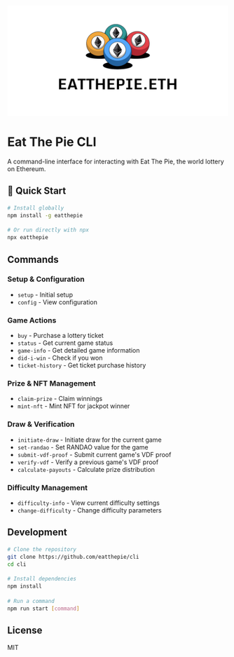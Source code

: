 ![Eat The Pie](https://github.com/eatthepie/docs/blob/main/static/img/header.png)

# Eat The Pie CLI

A command-line interface for interacting with Eat The Pie, the world lottery on Ethereum.

## 🚀 Quick Start

```bash
# Install globally
npm install -g eatthepie

# Or run directly with npx
npx eatthepie
```

## Commands

### Setup & Configuration

- `setup` - Initial setup
- `config` - View configuration

### Game Actions

- `buy` - Purchase a lottery ticket
- `status` - Get current game status
- `game-info` - Get detailed game information
- `did-i-win` - Check if you won
- `ticket-history` - Get ticket purchase history

### Prize & NFT Management

- `claim-prize` - Claim winnings
- `mint-nft` - Mint NFT for jackpot winner

### Draw & Verification

- `initiate-draw` - Initiate draw for the current game
- `set-randao` - Set RANDAO value for the game
- `submit-vdf-proof` - Submit current game's VDF proof
- `verify-vdf` - Verify a previous game's VDF proof
- `calculate-payouts` - Calculate prize distribution

### Difficulty Management

- `difficulty-info` - View current difficulty settings
- `change-difficulty` - Change difficulty parameters

## Development

```bash
# Clone the repository
git clone https://github.com/eatthepie/cli
cd cli

# Install dependencies
npm install

# Run a command
npm run start [command]
```

## License

MIT
